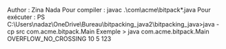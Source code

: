 Author : Zina Nada
Pour compiler : javac .\com\acme\bitpack\*.java
Pour exécuter : 
PS C:\Users\nadaz\OneDrive\Bureau\bitpacking_java2\bitpacking_java>java -cp src com.acme.bitpack.Main
                                                         Exemple  > java com.acme.bitpack.Main OVERFLOW_NO_CROSSING 10 5 123